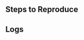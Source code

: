 <!-- Thank you for using qrscan!

     If you are looking for support, please check out our documentation first.

     If you have found a bug or if our documentation doesn't have an answer
     to what you're looking for, then fill our the template below.

     欢迎使用qrscan! 为了节省大家review时间，如果您有问题，请先:

     1.确保qrscan为最新版本。
     2.仔细阅读文档。

     如果还有问题，请按照下面模板提issue，提交前请将注释部分删除，未按模板提交的issue将直接被关闭。
-->

## Steps to Reproduce

<!--
     Please attach a small application (ideally just one main.dart file) that
     reproduces the problem.

     复现步骤，请贴出相关代码片段。
-->

## Logs

<!--
  Stacktrace or log
  日志，如果是异常，请贴调用栈信息。
-->